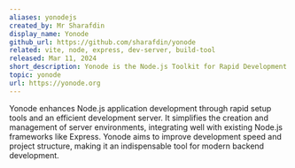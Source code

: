 ```yaml
---
aliases: yonodejs
created_by: Mr Sharafdin
display_name: Yonode
github_url: https://github.com/sharafdin/yonode
related: vite, node, express, dev-server, build-tool
released: Mar 11, 2024
short_description: Yonode is the Node.js Toolkit for Rapid Development.
topic: yonode
url: https://yonode.org
---
```

Yonode enhances Node.js application development through rapid setup tools and an efficient development server. It simplifies the creation and management of server environments, integrating well with existing Node.js frameworks like Express. Yonode aims to improve development speed and project structure, making it an indispensable tool for modern backend development.
